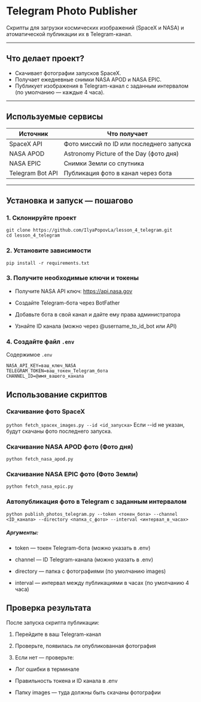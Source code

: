 # Telegram Photo Publisher

Скрипты для загрузки космических изображений (SpaceX и NASA) и атоматической публикации их в Telegram-канал.

---

## Что делает проект?

- Скачивает фотографии запусков SpaceX.
- Получает ежедневные снимки NASA APOD и NASA EPIC.
- Публикует изображения в Telegram-канал с заданным интервалом (по умолчанию — каждые 4 часа).

---

## Используемые сервисы

| Источник  | Что получает                                |
|-----------|----------------------------------------------|
| SpaceX API | Фото миссий по ID или последнего запуска     |
| NASA APOD | Astronomy Picture of the Day (фото дня)       |
| NASA EPIC | Снимки Земли со спутника                     |
| Telegram Bot API | Публикация фото в канал через бота  |

---

## Установка и запуск — пошагово

### 1. Склонируйте проект

```
git clone https://github.com/IlyaPopovLa/lesson_4_telegram.git
cd lesson_4_telegram
```

### 2. Установите зависимости

```
pip install -r requirements.txt
```

### 3. Получите необходимые ключи и токены

- Получите NASA API ключ: https://api.nasa.gov

- Создайте Telegram-бота через BotFather

- Добавьте бота в свой канал и дайте ему права администратора

- Узнайте ID канала (можно через @username_to_id_bot или API)

### 4. Создайте файл ```.env```

Содержимое ```.env```
```
NASA_API_KEY=ваш_ключ_NASA
TELEGRAM_TOKEN=ваш_токен_Telegram_бота
CHANNEL_ID=@имя_вашего_канала
```

## Использование скриптов

### Скачивание фото SpaceX

```python fetch_spacex_images.py --id <id_запуска>```
Если --id не указан, будут скачаны фото последнего запуска.

### Скачивание NASA APOD фото (Фото дня)

```python fetch_nasa_apod.py```
### Скачивание NASA EPIC фото (Фото Земли)

```python fetch_nasa_epic.py```

### Автопубликация фото в Telegram с заданным интервалом

```python publish_photos_telegram.py --token <токен_бота> --channel <ID_канала> --directory <папка_с_фото> --interval <интервал_в_часах>```
##### Аргументы:

* token — токен Telegram-бота (можно указать в .env)

* channel — ID Telegram-канала (можно указать в .env)

* directory — папка с фотографиями (по умолчанию images)

* interval — интервал между публикациями в часах (по умолчанию 4 часа)

## Проверка результата

После запуска скрипта публикации:

1. Перейдите в ваш Telegram-канал

2. Проверьте, появилась ли опубликованная фотография

3. Если нет — проверьте:

  - Лог ошибки в терминале

  - Правильность токена и ID канала в .env

  - Папку images — туда должны быть скачаны фотографии
